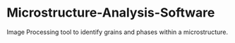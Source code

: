 # Microstructure-Analysis-Software
Image Processing tool to identify grains and phases within a microstructure.
